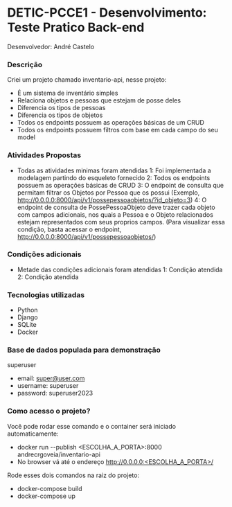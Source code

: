 # DETIC-PCCE1 - Desenvolvimento: Teste Pratico Back-end
Desenvolvedor: André Castelo

### Descrição
Criei um projeto chamado inventario-api, nesse projeto:
- É um sistema de inventário simples
- Relaciona objetos e pessoas que estejam de posse deles
- Diferencia os tipos de pessoas
- Diferencia os tipos de objetos
- Todos os endpoints possuem as operações básicas de um CRUD
- Todos os endpoints possuem filtros com base em cada campo do seu model

### Atividades Propostas
- Todas as atividades minimas foram atendidas
1: Foi implementada a modelagem partindo do esqueleto fornecido
2: Todos os endpoints possuem as operações básicas de CRUD
3: O endpoint de consulta que permitam filtrar os Objetos por Pessoa que os possui (Exemplo, http://0.0.0.0:8000/api/v1/possepessoaobjetos/?id_objeto=3)
4: O endpoint de consulta de PossePessoaObjeto deve trazer cada objeto com campos adicionais,
nos quais a Pessoa e o Objeto relacionados estejam representados com seus proprios campos. (Para visualizar essa condição, basta acessar o endpoint, http://0.0.0.0:8000/api/v1/possepessoaobjetos/)

### Condições adicionais
- Metade das condições adicionais foram atendidas
1: Condição atendida
2: Condição atendida

### Tecnologias utilizadas
- Python
- Django
- SQLite
- Docker

### Base de dados populada para demonstração
superuser
- email: super@user.com
- username: superuser
- password: superuser2023

### Como acesso o projeto?
Você pode rodar esse comando e o container será iniciado automaticamente:
- docker run --publish <ESCOLHA_A_PORTA>:8000 andrecrgoveia/inventario-api
- No browser vá até o endereço http://0.0.0.0:<ESCOLHA_A_PORTA>/

Rode esses dois comandos na raiz do projeto:
- docker-compose build
- docker-compose up

